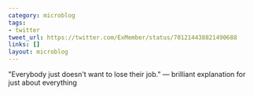 ```yaml
---
category: microblog
tags:
- twitter
tweet_url: https://twitter.com/ExMember/status/701214438821490688
links: []
layout: microblog
---
```

"Everybody just doesn't want to lose their job." — brilliant explanation for just about everything
